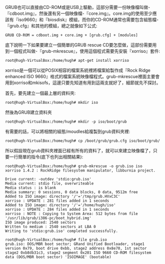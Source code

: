 GRUB也可以直接由CD-ROM或是USB上驅動，這部分需要一份映像檔叫做-『cdboot.img』，然後還有另一個映像檔-『core.img』。core.img的使用至少應該有『iso9660』和『biosdisk』模組，而你的CD-ROM通常也需要包含組態檔-『grub.cfg』和其他的模組，總之就像如下公式:

`GRUB CD-ROM = cdboot.img + core.img + [grub.cfg] + [modules]`

底下說明一下如果要建立一個簡單的GRUB rescue CD要怎麼做，這部份需要用到一個程式叫做-『grub-mkrescue』，使用這個程式需要先安裝『xorriso』套件:

```
root@hugh-VirtualBox:/home/hugh# apt-get install xorriso
```

xorriso是一個可以從POSIX相容的檔案系統裡將檔案給製作成『Rock Ridge enhanced ISO 9660』格式的檔案系統映像檔程式。grub-mkrescue裡面主要會用到xorriso和mkisofs，這邊只要先知道有用到這兩支就好了，細節就先不探討。

首先，要先建立一個最上層的資料夾:

```
root@hugh-VirtualBox:/home/hugh# mkdir iso
```

然後為GRUB建立資料夾

```
root@hugh-VirtualBox:/home/hugh# mkdir -p iso/boot/grub
```

有需要的話，可以將相關的組態/moudles給複製到grub資料夾裡:

```
root@hugh-VirtualBox:/home/hugh# cp /boot/grub/grub.cfg iso/boot/grub/
```

所以假設現在grub資料夾裡面已經有所有的資料了，就可以來建立映像檔了，只要一行簡單的指令\(底下也列出相關結果\):

```
root@hugh-VirtualBox:/home/hugh# grub-mkrescue -o grub.iso iso
xorriso 1.4.2 : RockRidge filesystem manipulator, libburnia project.

Drive current: -outdev 'stdio:grub.iso'
Media current: stdio file, overwriteable
Media status : is blank
Media summary: 0 sessions, 0 data blocks, 0 data, 9512m free
Added to ISO image: directory '/'='/tmp/grub.HVxC3C'
xorriso : UPDATE : 281 files added in 1 seconds
Added to ISO image: directory '/'='/home/hugh/iso'
xorriso : UPDATE : 284 files added in 1 seconds
xorriso : NOTE : Copying to System Area: 512 bytes from file '/usr/lib/grub/i386-pc/boot_hybrid.img'
ISO image produced: 2540 sectors
Written to medium : 2540 sectors at LBA 0
Writing to 'stdio:grub.iso' completed successfully.

root@hugh-VirtualBox:/home/hugh# file grub.iso
grub.iso: DOS/MBR boot sector; GRand Unified Bootloader, stage1 version 0x79, boot drive 0xbb, stage2 address 0x8e70, 1st sector stage2 0xb8db31c3, stage2 segment 0x201 ISO 9660 CD-ROM filesystem data (DOS/MBR boot sector) 'ISOIMAGE' (bootable)
```



